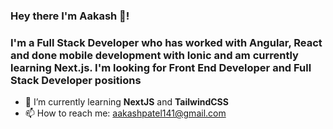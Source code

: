 ### Hey there I'm Aakash 👋!
### I'm a Full Stack Developer who has worked with Angular, React and done mobile development with Ionic and am currently learning Next.js. I'm looking for Front End Developer and Full Stack Developer positions
- 🌱 I’m currently learning **NextJS** and **TailwindCSS**
- 📫 How to reach me: aakashpatel141@gmail.com
<!--
**Aakash006/aakash006** is a ✨ _special_ ✨ repository because its `README.md` (this file) appears on your GitHub profile.

Here are some ideas to get you started:


- 👯 I’m looking to collaborate on ...
- 🤔 I’m looking for help with ...
- 💬 Ask me about ...
- 😄 Pronouns: ...
- ⚡ Fun fact: ...
-->
